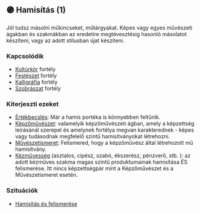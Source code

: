 ## 🟣 Hamisítás (1)

Jól tudsz másolni műkincseket, műtárgyakat. Képes vagy egyes művészeti ágakban és szakmákban az eredetire megtévesztésig hasonló másolatot készíteni, vagy az adott stílusban újat készíteni.

### Kapcsolódik

- [Kultúrkör](../fortelyok.kiemelt/kulturkor.md) fortély
- [Festészet](../fortelyok.szabad/festeszet.md) fortély
- [Kalligráfia](../fortelyok.szabad/kalligrafia.md) fortély
- [Szobrászat](../fortelyok.szabad/szobraszat.md) fortély

### Kiterjeszti ezeket

- [Értékbecslés](../kepzettsegek.szekunder/ertekbecsles.md): Már a hamis portéka is könnyebben feltűnik.
- [Képzőművészet](../kepzettsegek.szekunder/kepzomuveszet.md): valamelyik képzőművészeti ágban, amely a képzettség leírásánál szerepel és amelynek fortélya megvan karakterednek - képes vagy tudásodnak megfelelő szintű hamisítványokat létrehozni.
- [Művészetismeret](../kepzettsegek.szekunder/muveszetismeret.md): Felismered, hogy a képzőművész által létrehozott mű hamisítvány.
- [Kézművesség](../kepzettsegek.szekunder/kezmuvesseg.md) (asztalos, cipész, szabó, ékszerész, pénzverő, stb. ): az adott kézműves szakma magas szintű produktumainak hamisítása ÉS felismerése. Itt nincs képzettségpár mint a Képzőművészet és a Művészetismeret esetén.

### Szituációk

- [Hamisítás és felismerése](../szituaciok/hamisitas_es_felismerese.md)
